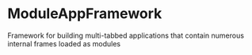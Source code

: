 # ModuleAppFramework
Framework for building multi-tabbed applications that contain numerous internal frames loaded as modules
